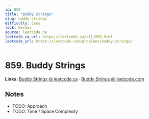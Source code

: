 ```yaml
--- 
id: 859
title: "Buddy Strings"
slug: buddy-strings
difficulty: Easy
lock: Normal
source: leetcode.ca
leetcode_ca_url: https://leetcode.ca/all/859.html
leetcode_url: https://leetcode.com/problems/buddy-strings/
---
```


# 859. Buddy Strings

**Links:** [Buddy Strings @ leetcode.ca](https://leetcode.ca/all/859.html) · [Buddy Strings @ leetcode.com](https://leetcode.com/problems/buddy-strings/)

## Notes
- TODO: Approach
- TODO: Time / Space Complexity
